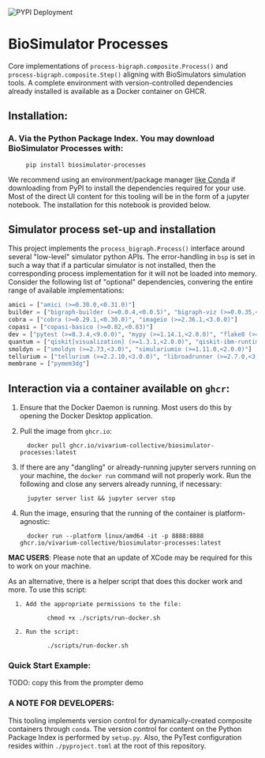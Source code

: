![PYPI Deployment](https://github.com/vivarium-collective/biosimulator-processes/actions/workflows/cd.yml/badge.svg)

# BioSimulator Processes

Core implementations of `process-bigraph.composite.Process()` and `process-bigraph.composite.Step()` aligning with BioSimulators simulation 
tools. A complete environment with version-controlled dependencies already installed is available as a Docker container on GHCR.


## Installation:
### A. Via the Python Package Index. You may download BioSimulator Processes with: 

         pip install biosimulator-processes

We recommend using an environment/package manager [like Conda](https://conda.io/projects/conda/en/latest/index.html) if downloading from PyPI to 
install the dependencies required for your use. Most of the direct UI content for this tooling will be in the form of
a jupyter notebook. The installation for this notebook is provided below.


## Simulator process set-up and installation
This project implements the `process_bigraph.Process()` interface around several "low-level" simulator python APIs. The error-handling in `bsp` is set in such a way that if a particular simulator is not installed, 
then the corresponding process implementation for it will not be loaded into memory. Consider the following list of "optional" dependencies, convering the entire range of available implementations:

```python
amici = ["amici (>=0.30.0,<0.31.0)"]
builder = ["bigraph-builder (>=0.0.4,<0.0.5)", "bigraph-viz (>=0.0.35,<0.0.36)"]
cobra = ["cobra (>=0.29.1,<0.30.0)", "imageio (>=2.36.1,<3.0.0)"]
copasi = ["copasi-basico (>=0.82,<0.83)"]
dev = ["pytest (>=8.3.4,<9.0.0)", "mypy (>=1.14.1,<2.0.0)", "flake8 (>=7.1.1,<8.0.0)", "pip-autoremove (>=0.10.0,<0.11.0)"]
quantum = ["qiskit[visualization] (>=1.3.1,<2.0.0)", "qiskit-ibm-runtime (>=0.34.0,<0.35.0)", "qiskit-nature (>=0.7.2,<0.8.0)", "pyscf (>=2.8.0,<3.0.0)"]
smoldyn = ["smoldyn (>=2.73,<3.0)", "simulariumio (>=1.11.0,<2.0.0)"]
tellurium = ["tellurium (>=2.2.10,<3.0.0)", "libroadrunner (>=2.7.0,<3.0.0)"]
membrane = ["pymem3dg"]
```

## Interaction via a container available on `ghcr`:


   1. Ensure that the Docker Daemon is running. Most users do this by opening the Docker Desktop application.
   2. Pull the image from `ghcr.io`:
         
            docker pull ghcr.io/vivarium-collective/biosimulator-processes:latest
   
   3. If there are any "dangling" or already-running jupyter servers running on your machine, the `docker run` command will not properly work. Run the following and close any servers already running, if necessary:
   
            jupyter server list && jupyter server stop

   4. Run the image, ensuring that the running of the container is platform-agnostic:
   
            docker run --platform linux/amd64 -it -p 8888:8888 ghcr.io/vivarium-collective/biosimulator-processes:latest


   **MAC USERS**: Please note that an update of XCode may be required for this to work on your machine.
   
   As an alternative, there is a helper script that does this docker work and more. To use this script:
   
      1. Add the appropriate permissions to the file:
            
               chmod +x ./scripts/run-docker.sh
   
      2. Run the script:
   
               ./scripts/run-docker.sh


### Quick Start Example:
TODO: copy this from the prompter demo

### A NOTE FOR DEVELOPERS:
This tooling implements version control for dynamically-created composite containers through
`conda`. The version control for content on the Python Package Index is performed by 
`setup.py`. Also, the PyTest configuration resides within `./pyproject.toml` at the root of this repository.
